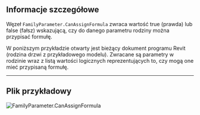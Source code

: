 ## Informacje szczegółowe
Węzeł `FamilyParameter.CanAssignFormula` zwraca wartość true (prawda) lub false (fałsz) wskazującą, czy do danego parametru rodziny można przypisać formułę.

W poniższym przykładzie otwarty jest bieżący dokument programu Revit (rodzina drzwi z przykładowego modelu). Zwracane są parametry w rodzinie wraz z listą wartości logicznych reprezentujących to, czy mogą one mieć przypisaną formułę.
___
## Plik przykładowy

![FamilyParameter.CanAssignFormula](./Revit.Elements.FamilyParameter.CanAssignFormula_img.jpg)
